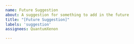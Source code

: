 ```yaml
---
name: Future Suggestion
about: A suggestion for something to add in the future
title: "[Future Suggestion]"
labels: 'suggestion'
assignees: QuantumXenon

---
```




